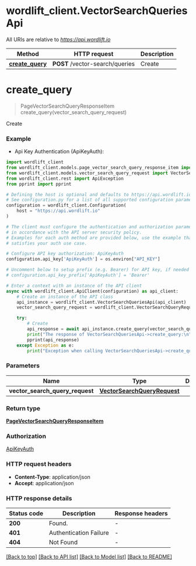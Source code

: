 # wordlift_client.VectorSearchQueriesApi

All URIs are relative to *https://api.wordlift.io*

Method | HTTP request | Description
------------- | ------------- | -------------
[**create_query**](VectorSearchQueriesApi.md#create_query) | **POST** /vector-search/queries | Create


# **create_query**
> PageVectorSearchQueryResponseItem create_query(vector_search_query_request)

Create

### Example

* Api Key Authentication (ApiKeyAuth):

```python
import wordlift_client
from wordlift_client.models.page_vector_search_query_response_item import PageVectorSearchQueryResponseItem
from wordlift_client.models.vector_search_query_request import VectorSearchQueryRequest
from wordlift_client.rest import ApiException
from pprint import pprint

# Defining the host is optional and defaults to https://api.wordlift.io
# See configuration.py for a list of all supported configuration parameters.
configuration = wordlift_client.Configuration(
    host = "https://api.wordlift.io"
)

# The client must configure the authentication and authorization parameters
# in accordance with the API server security policy.
# Examples for each auth method are provided below, use the example that
# satisfies your auth use case.

# Configure API key authorization: ApiKeyAuth
configuration.api_key['ApiKeyAuth'] = os.environ["API_KEY"]

# Uncomment below to setup prefix (e.g. Bearer) for API key, if needed
# configuration.api_key_prefix['ApiKeyAuth'] = 'Bearer'

# Enter a context with an instance of the API client
async with wordlift_client.ApiClient(configuration) as api_client:
    # Create an instance of the API class
    api_instance = wordlift_client.VectorSearchQueriesApi(api_client)
    vector_search_query_request = wordlift_client.VectorSearchQueryRequest() # VectorSearchQueryRequest | 

    try:
        # Create
        api_response = await api_instance.create_query(vector_search_query_request)
        print("The response of VectorSearchQueriesApi->create_query:\n")
        pprint(api_response)
    except Exception as e:
        print("Exception when calling VectorSearchQueriesApi->create_query: %s\n" % e)
```



### Parameters


Name | Type | Description  | Notes
------------- | ------------- | ------------- | -------------
 **vector_search_query_request** | [**VectorSearchQueryRequest**](VectorSearchQueryRequest.md)|  | 

### Return type

[**PageVectorSearchQueryResponseItem**](PageVectorSearchQueryResponseItem.md)

### Authorization

[ApiKeyAuth](../README.md#ApiKeyAuth)

### HTTP request headers

 - **Content-Type**: application/json
 - **Accept**: application/json

### HTTP response details

| Status code | Description | Response headers |
|-------------|-------------|------------------|
**200** | Found. |  -  |
**401** | Authentication Failure |  -  |
**404** | Not Found |  -  |

[[Back to top]](#) [[Back to API list]](../README.md#documentation-for-api-endpoints) [[Back to Model list]](../README.md#documentation-for-models) [[Back to README]](../README.md)


